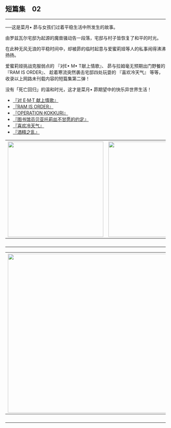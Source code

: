 ## 短篇集　02

------

──这是菜月• 昴与女孩们过着平稳生活中所发生的故事。

由罗兹瓦尔宅邸为起源的魔兽骚动告一段落，宅邸与村子皆恢复了和平的时光。

在此种无风无浪的平稳时间中，却被昴的临时起意与爱蜜莉娅等人的私事闹得沸沸扬扬。

爱蜜莉娅挑战克服弱点的 『对E• M• T献上情歌』、 昴与拉姆毫无预期出门野餐的 『RAM IS ORDER』、 趁着寒流突然袭击宅邸四处玩耍的 『喜欢冷天气』 等等，收录以上网路未刊载内容的短篇集第二弹！

没有「死亡回归」的温和时光，这才是菜月• 昴期望中的快乐异世界生活！



- [『对 E·M·T 献上情歌』](01.html)
- [『RAM IS ORDER』](02.html)
- [『OPERATION·KOKKURI』](03.html)
- [『图书馆员贝亚托莉丝不甘愿的约定』](04.html)
- [『喜欢冷天气』](05.html)
- [『酒精之乱』](06.html)


| <img width="300" src="/res/img/article/chapter099/short02/00-a.jpg" /> | <img width="300" src="/res/img/article/chapter099/short02/00-b.jpg" /> | <img width="300" src="/res/img/article/chapter099/short02/00-c.jpg" /> | <img width="300" src="/res/img/article/chapter099/short02/00-d.jpg" /> | <img width="300" src="/res/img/article/chapter099/short02/11.jpg" /> |
|:------:|:------:|:------:|:------:|:------:|
| 　 | 　 | 　 | 　 | 　 |


| <img width="500" src="/res/img/article/chapter099/short02/12.jpg" /> | <img width="500" src="/res/img/article/chapter099/short02/13.jpg" /> |
|:------:|:------:|
| 　 | 　 |

